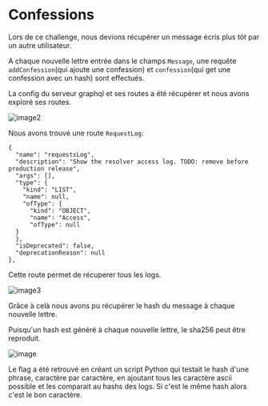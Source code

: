 # Confessions

Lors de ce challenge, nous devions récupérer un message écris plus tôt par un autre utilisateur.

A chaque nouvelle lettre entrée dans le champs `Message`, une requête `addConfession`(qui ajoute une confession) et `confession`(qui get une confession avec un hash) sont effectués.

La config du serveur graphql et ses routes a été récupérer et nous avons exploré ses routes.

![image2](https://user-images.githubusercontent.com/33731527/208184872-23c4d7aa-0784-4ab4-a306-63cb5c83d1fd.png)

Nous avons trouvé une route `RequestLog`: 
```
{
  "name": "requestsLog",
  "description": "Show the resolver access log. TODO: remove before production release",
  "args": [],
  "type": {
    "kind": "LIST",
    "name": null,
    "ofType": {
      "kind": "OBJECT",
      "name": "Access",
      "ofType": null
  }
  },
  "isDeprecated": false,
  "deprecationReason": null
},
```
Cette route permet de récuperer tous les logs.

![image3](https://user-images.githubusercontent.com/33731527/208184596-121e0d3b-21f3-4176-b5c8-2432c665c1eb.png)

Grâce à celà nous avons pu récupérer le hash du message à chaque nouvelle lettre. 

Puisqu'un hash est généré à chaque nouvelle lettre, le sha256 peut être reproduit.

![image](https://user-images.githubusercontent.com/33731527/208184986-a9ff6243-2ac7-4e71-9277-668cbf32223a.png)

Le flag a été retrouvé en créant un script Python qui testait le hash d'une phrase, caractère par caractère, en ajoutant tous les caractère ascii possible et les comparait au hashs des logs.
Si c'est le même hash alors c'est le bon caractère.
